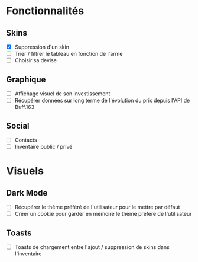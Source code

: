 # Fonctionnalités

## Skins 
- [x] Suppression d'un skin
- [ ] Trier / filtrer le tableau en fonction de l'arme
- [ ] Choisir sa devise

## Graphique
- [ ] Affichage visuel de son investissement
- [ ] Récupérer données sur long terme de l'évolution du prix depuis l'API de Buff.163

## Social
- [ ] Contacts
- [ ] Inventaire public / privé

# Visuels

## Dark Mode
- [ ] Récupérer le thème préféré de l'utilisateur pour le mettre par défaut
- [ ] Créer un cookie pour garder en mémoire le thème préfére de l'utilisateur

## Toasts
- [ ] Toasts de chargement entre l'ajout / suppression de skins dans l'inventaire
